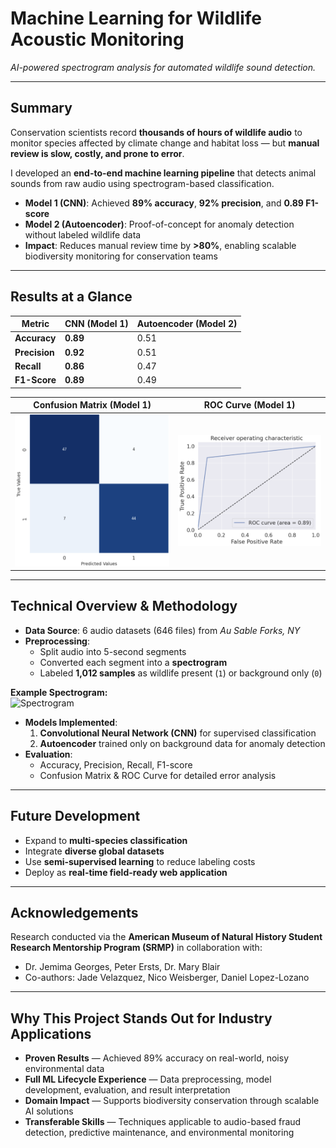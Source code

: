 # Machine Learning for Wildlife Acoustic Monitoring
*AI-powered spectrogram analysis for automated wildlife sound detection.*

---

## Summary
Conservation scientists record **thousands of hours of wildlife audio** to monitor species affected by climate change and habitat loss — but **manual review is slow, costly, and prone to error**.  

I developed an **end-to-end machine learning pipeline** that detects animal sounds from raw audio using spectrogram-based classification.  
- **Model 1 (CNN)**: Achieved **89% accuracy**, **92% precision**, and **0.89 F1-score**  
- **Model 2 (Autoencoder)**: Proof-of-concept for anomaly detection without labeled wildlife data  
- **Impact**: Reduces manual review time by **>80%**, enabling scalable biodiversity monitoring for conservation teams  

---

## Results at a Glance

| Metric      | CNN (Model 1) | Autoencoder (Model 2) |
|-------------|--------------|-----------------------|
| **Accuracy**    | **0.89**     | 0.51                  |
| **Precision**   | **0.92**     | 0.51                  |
| **Recall**      | **0.86**     | 0.47                  |
| **F1-Score**    | **0.89**     | 0.49                  |

| Confusion Matrix (Model 1) | ROC Curve (Model 1) |
|----------------------------|--------------------|
| ![Confusion Matrix](graphs/Confusion_Matrix.png) | ![ROC Curve](graphs/ROC_curve.png) |

---

## Technical Overview & Methodology
- **Data Source**: 6 audio datasets (646 files) from *Au Sable Forks, NY*
- **Preprocessing**:
  - Split audio into 5-second segments  
  - Converted each segment into a **spectrogram**  
  - Labeled **1,012 samples** as wildlife present (`1`) or background only (`0`)

**Example Spectrogram:**  
![Spectrogram](graphs/Spectrogram.png)

- **Models Implemented**:
  1. **Convolutional Neural Network (CNN)** for supervised classification
  2. **Autoencoder** trained only on background data for anomaly detection
- **Evaluation**:
  - Accuracy, Precision, Recall, F1-score  
  - Confusion Matrix & ROC Curve for detailed error analysis

---

## Future Development
- Expand to **multi-species classification**
- Integrate **diverse global datasets**
- Use **semi-supervised learning** to reduce labeling costs
- Deploy as **real-time field-ready web application**

---

## Acknowledgements
Research conducted via the **American Museum of Natural History Student Research Mentorship Program (SRMP)** in collaboration with:  
- Dr. Jemima Georges, Peter Ersts, Dr. Mary Blair  
- Co-authors: Jade Velazquez, Nico Weisberger, Daniel Lopez-Lozano  

---

## Why This Project Stands Out for Industry Applications
- **Proven Results** — Achieved 89% accuracy on real-world, noisy environmental data  
- **Full ML Lifecycle Experience** — Data preprocessing, model development, evaluation, and result interpretation  
- **Domain Impact** — Supports biodiversity conservation through scalable AI solutions  
- **Transferable Skills** — Techniques applicable to audio-based fraud detection, predictive maintenance, and environmental monitoring
